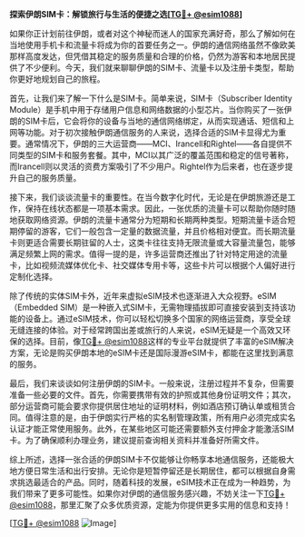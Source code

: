 **探索伊朗SIM卡：解锁旅行与生活的便捷之选[[TG💪+ @esim1088](https://t.me/s/esim1088)]**

如果你正计划前往伊朗，或者对这个神秘而迷人的国家充满好奇，那么了解如何在当地使用手机卡和流量卡将成为你的首要任务之一。伊朗的通信网络虽然不像欧美那样高度发达，但凭借其稳定的服务质量和合理的价格，仍然为游客和本地居民提供了不少便利。今天，我们就来聊聊伊朗的SIM卡、流量卡以及注册卡类型，帮助你更好地规划自己的旅程。

首先，让我们来了解一下什么是SIM卡。简单来说，SIM卡（Subscriber Identity Module）是手机中用于存储用户信息和网络数据的小型芯片。当你购买了一张伊朗的SIM卡后，它会将你的设备与当地的通信网络绑定，从而实现通话、短信和上网等功能。对于初次接触伊朗通信服务的人来说，选择合适的SIM卡显得尤为重要。通常情况下，伊朗的三大运营商——MCI、Irancell和Rightel——各自提供不同类型的SIM卡和服务套餐。其中，MCI以其广泛的覆盖范围和稳定的信号著称，而Irancell则以灵活的资费方案吸引了不少用户。Rightel作为后来者，也在逐步提升自己的服务质量。

接下来，我们谈谈流量卡的重要性。在当今数字化时代，无论是在伊朗旅游还是工作，保持在线状态都是一项基本需求。因此，一张优质的流量卡可以帮助你随时随地获取网络资源。伊朗的流量卡通常分为短期和长期两种类型。短期流量卡适合短期停留的游客，它们一般包含一定量的数据流量，并且价格相对便宜。而长期流量卡则更适合需要长期驻留的人士，这类卡往往支持无限流量或大容量流量包，能够满足频繁上网的需求。值得一提的是，许多运营商还推出了针对特定用途的流量卡，比如视频流媒体优化卡、社交媒体专用卡等，这些卡片可以根据个人偏好进行定制化选择。

除了传统的实体SIM卡外，近年来虚拟eSIM技术也逐渐进入大众视野。eSIM（Embedded SIM）是一种嵌入式SIM卡，无需物理插拔即可直接安装到支持该功能的设备上。通过eSIM技术，你可以轻松切换多个国家的网络运营商，享受全球无缝连接的体验。对于经常跨国出差或旅行的人来说，eSIM无疑是一个高效又环保的选择。目前，像[TG💪+ @esim1088](https://t.me/s/esim1088)这样的专业平台就提供了丰富的eSIM解决方案，无论是购买伊朗本地的eSIM卡还是国际漫游eSIM卡，都能在这里找到满意的服务。

最后，我们来谈谈如何注册伊朗的SIM卡。一般来说，注册过程并不复杂，但需要准备一些必要的文件。首先，你需要携带有效的护照或其他身份证明文件；其次，部分运营商可能会要求你提供居住地址的证明材料，例如酒店预订确认单或租赁合同。值得注意的是，由于伊朗实行严格的实名制管理政策，所有用户必须完成实名认证才能正常使用服务。此外，在某些地区可能还需要额外支付押金才能激活SIM卡。为了确保顺利办理业务，建议提前查询相关资料并准备好所需文件。

综上所述，选择一张合适的伊朗SIM卡不仅能够让你畅享本地通信服务，还能极大地方便日常生活和出行安排。无论你是短暂停留还是长期居住，都可以根据自身需求挑选最适合的产品。同时，随着科技的发展，eSIM技术正在成为一种趋势，为我们带来了更多可能性。如果你对伊朗的通信服务感兴趣，不妨关注一下[TG💪+ @esim1088](https://t.me/s/esim1088)，那里汇聚了众多优质资源，定能为你提供更多实用的信息和支持！

[[TG💪+ @esim1088](https://t.me/s/esim1088) ![Image](https://i.postimg.cc/4NQfJmqS/Snipaste-2025-05-13-00-14-12.png)]